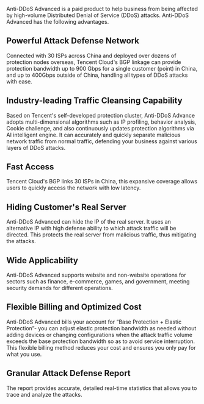 Anti-DDoS Advanced is a paid product to help business from being affected by high-volume Distributed Denial of Service (DDoS) attacks. Anti-DDoS Advanced has the following advantages.

## Powerful Attack Defense Network 
Connected with 30 ISPs across China and deployed over dozens of protection nodes overseas, Tencent Cloud's BGP linkage can provide protection bandwidth up to 900 Gbps for a single customer (point) in China, and up to 400Gbps outside of China, handling all types of DDoS attacks with ease.
## Industry-leading Traffic Cleansing Capability
Based on Tencent's self-developed protection cluster, Anti-DDoS Advance adopts multi-dimensional algorithms such as IP profiling, behavior analysis, Cookie challenge, and also continuously updates protection algorithms via AI intelligent engine. It can accurately and quickly separate malicious network traffic from normal traffic, defending your business against various layers of DDoS attacks.
## Fast Access
Tencent Cloud's BGP links 30 ISPs in China, this expansive coverage allows users to quickly access the network with low latency.
## Hiding Customer's Real Server
Anti-DDoS Advanced can hide the IP of the real server. It uses an alternative IP with high defense ability to which attack traffic will be directed. This protects the real server from malicious traffic, thus mitigating the attacks.
## Wide Applicability
Anti-DDoS Advanced supports website and non-website operations for sectors such as finance, e-commerce, games, and government, meeting security demands for different operations.
## Flexible Billing and Optimized Cost 
Anti-DDoS Advanced bills your account for “Base Protection + Elastic Protection”- you can adjust elastic protection bandwidth as needed without adding devices or changing configurations when the attack traffic volume exceeds the base protection bandwidth so as to avoid service interruption. This flexible billing method reduces your cost and ensures you only pay for what you use.
## Granular Attack Defense Report
The report provides accurate, detailed real-time statistics that allows you to trace and analyze the attacks.
